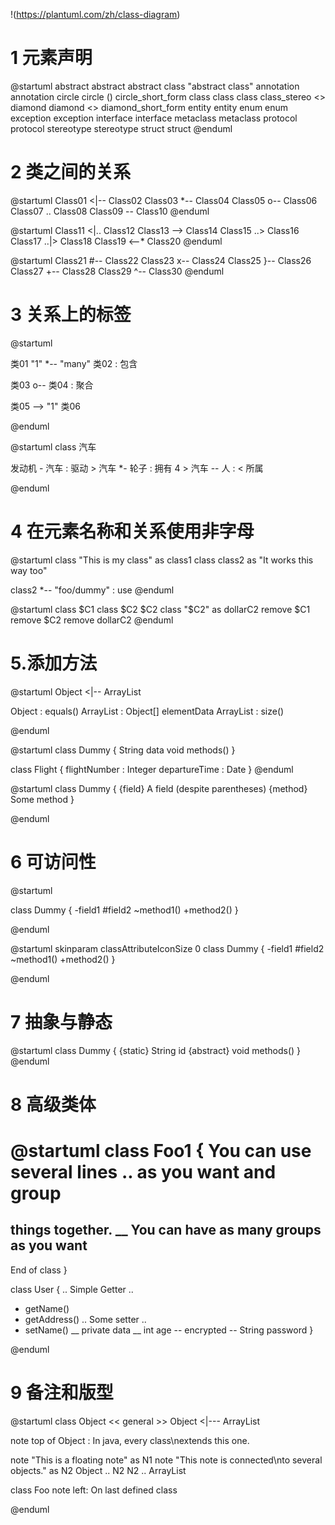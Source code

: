 



!(https://plantuml.com/zh/class-diagram)


# 1 元素声明 

@startuml
abstract        abstract
abstract class  "abstract class"
annotation      annotation
circle          circle
()              circle_short_form
class           class
class           class_stereo  <<stereotype>>
diamond         diamond
<>              diamond_short_form
entity          entity
enum            enum
exception       exception
interface       interface
metaclass       metaclass
protocol        protocol
stereotype      stereotype
struct          struct
@enduml

# 2 类之间的关系

@startuml
Class01 <|-- Class02
Class03 *-- Class04
Class05 o-- Class06
Class07 .. Class08
Class09 -- Class10
@enduml

@startuml
Class11 <|.. Class12
Class13 --> Class14
Class15 ..> Class16
Class17 ..|> Class18
Class19 <--* Class20
@enduml

@startuml
Class21 #-- Class22
Class23 x-- Class24
Class25 }-- Class26
Class27 +-- Class28
Class29 ^-- Class30
@enduml


# 3 关系上的标签

@startuml

类01 "1" *-- "many" 类02 : 包含

类03 o-- 类04 : 聚合

类05 --> "1" 类06

@enduml

@startuml
class 汽车

发动机 - 汽车 : 驱动 >
汽车 *- 轮子 : 拥有 4 >
汽车 -- 人 : < 所属

@enduml

# 4 在元素名称和关系使用非字母

@startuml
class "This is my class" as class1
class class2 as "It works this way too"

class2 *-- "foo/dummy" : use
@enduml

@startuml
class $C1
class $C2 $C2
class "$C2" as dollarC2
remove $C1
remove $C2
remove dollarC2
@enduml


# 5.添加方法

@startuml
Object <|-- ArrayList

Object : equals()
ArrayList : Object[] elementData
ArrayList : size()

@enduml

@startuml
class Dummy {
String data
void methods()
}

class Flight {
flightNumber : Integer
departureTime : Date
}
@enduml


@startuml
class Dummy {
{field} A field (despite parentheses)
{method} Some method
}

@enduml


# 6 可访问性

@startuml

class Dummy {
-field1
#field2
~method1()
+method2()
}

@enduml

@startuml
skinparam classAttributeIconSize 0
class Dummy {
-field1
#field2
~method1()
+method2()
}

@enduml

# 7 抽象与静态

@startuml
class Dummy {
{static} String id
{abstract} void methods()
}
@enduml


# 8 高级类体

@startuml
class Foo1 {
You can use
several lines
..
as you want
and group
==
things together.
__
You can have as many groups
as you want
--
End of class
}

class User {
.. Simple Getter ..
+ getName()
+ getAddress()
  .. Some setter ..
+ setName()
  __ private data __
  int age
  -- encrypted --
  String password
  }

@enduml

# 9 备注和版型

@startuml
class Object << general >>
Object <|--- ArrayList

note top of Object : In java, every class\nextends this one.

note "This is a floating note" as N1
note "This note is connected\nto several objects." as N2
Object .. N2
N2 .. ArrayList

class Foo
note left: On last defined class

@enduml















